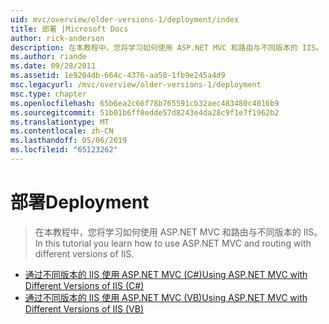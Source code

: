 ```yaml
---
uid: mvc/overview/older-versions-1/deployment/index
title: 部署 |Microsoft Docs
author: rick-anderson
description: 在本教程中，您将学习如何使用 ASP.NET MVC 和路由与不同版本的 IIS。
ms.author: riande
ms.date: 09/28/2011
ms.assetid: 1e9204db-664c-4376-aa50-1fb9e245a4d9
msc.legacyurl: /mvc/overview/older-versions-1/deployment
msc.type: chapter
ms.openlocfilehash: 65b6ea2c66f78b765591cb32aec483480c4016b9
ms.sourcegitcommit: 51b01b6ff8edde57d8243e4da28c9f1e7f1962b2
ms.translationtype: MT
ms.contentlocale: zh-CN
ms.lasthandoff: 05/06/2019
ms.locfileid: "65123262"
---
```

# <a name="deployment"></a><span data-ttu-id="c01a7-103">部署</span><span class="sxs-lookup"><span data-stu-id="c01a7-103">Deployment</span></span>

> <span data-ttu-id="c01a7-104">在本教程中，您将学习如何使用 ASP.NET MVC 和路由与不同版本的 IIS。</span><span class="sxs-lookup"><span data-stu-id="c01a7-104">In this tutorial you learn how to use ASP.NET MVC and routing with different versions of IIS.</span></span>

- [<span data-ttu-id="c01a7-105">通过不同版本的 IIS 使用 ASP.NET MVC (C#)</span><span class="sxs-lookup"><span data-stu-id="c01a7-105">Using ASP.NET MVC with Different Versions of IIS (C#)</span></span>](using-asp-net-mvc-with-different-versions-of-iis-cs.md)
- [<span data-ttu-id="c01a7-106">通过不同版本的 IIS 使用 ASP.NET MVC (VB)</span><span class="sxs-lookup"><span data-stu-id="c01a7-106">Using ASP.NET MVC with Different Versions of IIS (VB)</span></span>](using-asp-net-mvc-with-different-versions-of-iis-vb.md)

